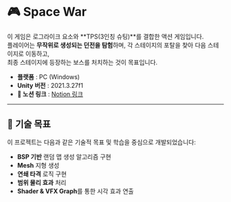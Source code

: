 # 🎮 Space War

이 게임은 로그라이크 요소와 **TPS(3인칭 슈팅)**를 결합한 액션 게임입니다.  
플레이어는 **무작위로 생성되는 던전을 탐험**하며, 각 스테이지의 포탈을 찾아 다음 스테이지로 이동하고,  
최종 스테이지에 등장하는 보스를 처치하는 것이 목표입니다.

- **플랫폼** : PC (Windows)
- **Unity 버전** : 2021.3.27f1
- **📄 노션 링크** : [Notion 링크](https://mincheolstudy.notion.site/Space-War-182d4b6c965c80618712c7dc3ea4bbf4)
---

## 🎯 기술 목표

이 프로젝트는 다음과 같은 기술적 목표 및 학습을 중심으로 개발되었습니다:

- **BSP 기반** 랜덤 맵 생성 알고리즘 구현
- **Mesh** 지형 생성
- **연쇄 타격** 로직 구현
- **범위 물리 효과** 처리
- **Shader & VFX Graph**를 통한 시각 효과 연출
